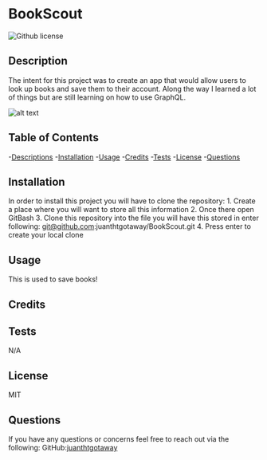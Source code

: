 # BookScout

![Github license](https://shields.io/badge/license-MIT-orange)


## Description
The intent for this project was to create an app that would allow users to look up books and save them to their account. Along the way I learned a lot of things but are still learning on how to use GraphQL. 

![alt text](./assets/images/projects%20hover.png)

## Table of Contents
-[Descriptions](#Descriptions)
-[Installation](#Installation)
-[Usage](#Usage)
-[Credits](#Credits)
-[Tests](#Tests)
-[License](#License)
-[Questions](##Questions)



## Installation
In order to install this project you will have to clone the repository: 
    1. Create a place where you will want to store all this information 
    2. Once there open GitBash
    3. Clone this repository into the file you will have this stored in
            enter following: git@github.com:juanthtgotaway/BookScout.git
    4. Press enter to create your local clone



## Usage
This is used to save books!

## Credits


## Tests
N/A
## License
MIT

## Questions
If you have any questions or concerns feel free to reach out via the following:
GitHub:[juanthtgotaway](https://github.com/juanthtgotaway)